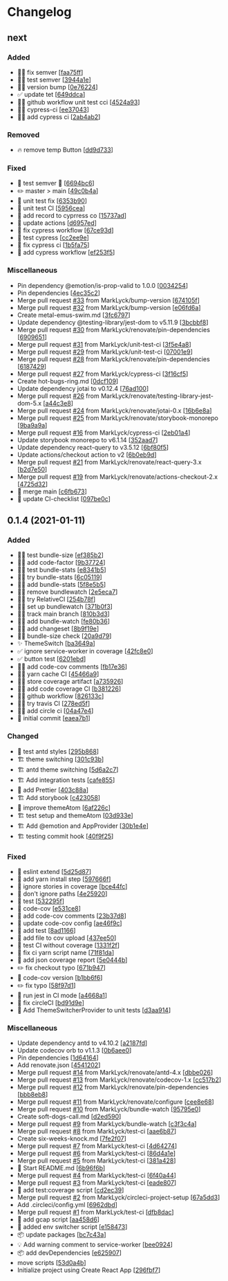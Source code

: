 # Changelog

<a name="next"></a>
## next

### Added

- 👷‍♂️ fix semver [[faa75ff](https://github.com/MarkLyck/test-pwa/commit/faa75ffe338567aef1f6e501aabdf90dd467cda8)]
- 👷‍♂️ test semver [[3944a1e](https://github.com/MarkLyck/test-pwa/commit/3944a1e05d0451526c6d937ffd6970d1d9f1e4c0)]
- 👷‍♂️ version bump [[0e76224](https://github.com/MarkLyck/test-pwa/commit/0e76224f2b16d783ec4f20b3bb1b3106c5c2700d)]
- ✅ update tet [[649ddca](https://github.com/MarkLyck/test-pwa/commit/649ddca1e76c9197941a26284307e36d3b781305)]
- 👷‍♂️ github workflow unit test cci [[4524a93](https://github.com/MarkLyck/test-pwa/commit/4524a93ada62faadf46cec96e7507da4b828704f)]
- 👷‍♂️ cypress-ci [[ee37043](https://github.com/MarkLyck/test-pwa/commit/ee37043e0f6c1941d326c6cc4c8438bc510c0b8b)]
- 👷‍♂️ add cypress ci [[2ab4ab2](https://github.com/MarkLyck/test-pwa/commit/2ab4ab2831ec41267b0041be996f5c90766cd06b)]

### Removed

- 🔥 remove temp Button [[dd9d733](https://github.com/MarkLyck/test-pwa/commit/dd9d73316be0c74e028dde29677ce9a081a868e2)]

### Fixed

- 🐛 test semver 🐛 [[6694bc6](https://github.com/MarkLyck/test-pwa/commit/6694bc6115720e3e38825abc37cc1874546507ac)]
- ✏️ master &gt; main [[49c0b4a](https://github.com/MarkLyck/test-pwa/commit/49c0b4a9217fe2e55c3ad077a9b4cfe91640bdd5)]
- 💚 unit test fix [[6353b90](https://github.com/MarkLyck/test-pwa/commit/6353b90226fad89ac0805de3c46575ddaa206aaa)]
- 💚 unit test CI [[5956cea](https://github.com/MarkLyck/test-pwa/commit/5956cea7aeb561dee1b011f62178ca2ad3ae5f82)]
- 💚 add record to cyprress co [[15737ad](https://github.com/MarkLyck/test-pwa/commit/15737adca9829a1c73b090048234e11e778a5516)]
- 💚 update actions [[d6957ed](https://github.com/MarkLyck/test-pwa/commit/d6957ed7ed0c7cbf381c4a35c0febd3e3b6fc504)]
- 💚 fix cypress workflow [[67ce93d](https://github.com/MarkLyck/test-pwa/commit/67ce93d2c34e481eea5bf677440343f2b99dc49b)]
- 💚 test cypress [[cc2ee9e](https://github.com/MarkLyck/test-pwa/commit/cc2ee9ebaf814e7698be0ef98574a9da7f1f9a68)]
- 💚 fix cypress ci [[1b5fa75](https://github.com/MarkLyck/test-pwa/commit/1b5fa75e4c8a64e521e9d64a07a5e4ed97fc39e1)]
- 💚 add cypress workflow [[ef253f5](https://github.com/MarkLyck/test-pwa/commit/ef253f554d2cb613d4b54b057b4a1b490c92e3e6)]

### Miscellaneous

-  Pin dependency @emotion/is-prop-valid to 1.0.0 [[0034254](https://github.com/MarkLyck/test-pwa/commit/0034254399ac2c77e64ca616f8ba711fa090e9f6)]
-  Pin dependencies [[4ec35c2](https://github.com/MarkLyck/test-pwa/commit/4ec35c2bffeee16d009b4ebd0abfb366ac534a3b)]
-  Merge pull request [#33](https://github.com/MarkLyck/test-pwa/issues/33) from MarkLyck/bump-version [[674105f](https://github.com/MarkLyck/test-pwa/commit/674105ffcdce86c9a62141b06b9df01044bdf49f)]
-  Merge pull request [#32](https://github.com/MarkLyck/test-pwa/issues/32) from MarkLyck/bump-version [[e06fd6a](https://github.com/MarkLyck/test-pwa/commit/e06fd6a0e4955679917700953db5e50e3d6d0942)]
-  Create metal-emus-swim.md [[3fc6797](https://github.com/MarkLyck/test-pwa/commit/3fc679739b7ee2a5300d63ef03c03aa051a4a059)]
-  Update dependency @testing-library/jest-dom to v5.11.9 [[3bcbbf8](https://github.com/MarkLyck/test-pwa/commit/3bcbbf844becc109ae6d23b5cfa4e0fa48239230)]
-  Merge pull request [#30](https://github.com/MarkLyck/test-pwa/issues/30) from MarkLyck/renovate/pin-dependencies [[6909651](https://github.com/MarkLyck/test-pwa/commit/69096515e29af7cee4cfb1d3da1db3ef8d1a5e92)]
-  Merge pull request [#31](https://github.com/MarkLyck/test-pwa/issues/31) from MarkLyck/unit-test-ci [[3f5e4a8](https://github.com/MarkLyck/test-pwa/commit/3f5e4a84fbddf243a4b1cdc1de4b4ee1ed354c2c)]
-  Merge pull request [#29](https://github.com/MarkLyck/test-pwa/issues/29) from MarkLyck/unit-test-ci [[07001e9](https://github.com/MarkLyck/test-pwa/commit/07001e93a1eb19e9c4235c07652d9b1b6fb5a2b9)]
-  Merge pull request [#28](https://github.com/MarkLyck/test-pwa/issues/28) from MarkLyck/renovate/pin-dependencies [[6187429](https://github.com/MarkLyck/test-pwa/commit/61874298b7ce82f93972944f49d6c322c21a7d1f)]
-  Merge pull request [#27](https://github.com/MarkLyck/test-pwa/issues/27) from MarkLyck/cypress-ci [[3f16cf5](https://github.com/MarkLyck/test-pwa/commit/3f16cf59681b0b2f483967b0fe8f83c9bcf57cec)]
-  Create hot-bugs-ring.md [[0dcf109](https://github.com/MarkLyck/test-pwa/commit/0dcf1095ae7e8edbe335aca26991a604c3ba0246)]
-  Update dependency jotai to v0.12.4 [[76ad100](https://github.com/MarkLyck/test-pwa/commit/76ad10019aedfbaa7cd6649ca9752bd4acc12be8)]
-  Merge pull request [#26](https://github.com/MarkLyck/test-pwa/issues/26) from MarkLyck/renovate/testing-library-jest-dom-5.x [[a44c3e8](https://github.com/MarkLyck/test-pwa/commit/a44c3e8a5a5d8dd7ba1df653d6e043bda6b67db8)]
-  Merge pull request [#24](https://github.com/MarkLyck/test-pwa/issues/24) from MarkLyck/renovate/jotai-0.x [[16b6e8a](https://github.com/MarkLyck/test-pwa/commit/16b6e8ad55377360bb356767e5e986e87f4a9766)]
-  Merge pull request [#25](https://github.com/MarkLyck/test-pwa/issues/25) from MarkLyck/renovate/storybook-monorepo [[9ba9a9a](https://github.com/MarkLyck/test-pwa/commit/9ba9a9af475533060a89b802ecd34d625dc019b2)]
-  Merge pull request [#16](https://github.com/MarkLyck/test-pwa/issues/16) from MarkLyck/cypress-ci [[2eb01a4](https://github.com/MarkLyck/test-pwa/commit/2eb01a4e6f2db6b5daad85ee72e6ad008ae72220)]
-  Update storybook monorepo to v6.1.14 [[352aad7](https://github.com/MarkLyck/test-pwa/commit/352aad7211be68769a4091fce88f7e2371695e56)]
-  Update dependency react-query to v3.5.12 [[6bf80f5](https://github.com/MarkLyck/test-pwa/commit/6bf80f513277ac4b7fc1415789fbcad37e84d786)]
-  Update actions/checkout action to v2 [[6b0eb9d](https://github.com/MarkLyck/test-pwa/commit/6b0eb9dd975ac6a6ee540accfe9346463ddd9d46)]
-  Merge pull request [#21](https://github.com/MarkLyck/test-pwa/issues/21) from MarkLyck/renovate/react-query-3.x [[b2d7e50](https://github.com/MarkLyck/test-pwa/commit/b2d7e506edf147471f95d74c3c12f4c9311a41e4)]
-  Merge pull request [#19](https://github.com/MarkLyck/test-pwa/issues/19) from MarkLyck/renovate/actions-checkout-2.x [[4725d32](https://github.com/MarkLyck/test-pwa/commit/4725d32c1b5f431e681c08326a5ffad500c464f5)]
- 🔀 merge  main [[c6fb673](https://github.com/MarkLyck/test-pwa/commit/c6fb673bc309841374db05b7f3170b157049d4f7)]
- 📝 update CI-checklist [[097be0c](https://github.com/MarkLyck/test-pwa/commit/097be0c4f26411f92fca6e88dbb0cbe9acc06793)]


<a name="0.1.4"></a>
## 0.1.4 (2021-01-11)

### Added

- 👷‍♂️ test  bundle-size [[ef385b2](https://github.com/MarkLyck/test-pwa/commit/ef385b241144ec8275d3a21ed056d326d3f1c18f)]
- 👷‍♂️ add code-factor [[9b37724](https://github.com/MarkLyck/test-pwa/commit/9b3772417b45289acdf23ae85bad19f2197ab8d0)]
- 👷‍♂️ test bundle-stats [[e8341b5](https://github.com/MarkLyck/test-pwa/commit/e8341b5813f724067ddf97f02671f9abf4fdb3f6)]
- 👷‍♂️ try bundle-stats [[6c05119](https://github.com/MarkLyck/test-pwa/commit/6c05119a9b4441d0b609d36293cd1d3b90daf56d)]
- 👷‍♂️ add bundle-stats [[5f8e5b5](https://github.com/MarkLyck/test-pwa/commit/5f8e5b53b37e7f1926218fac4b9a5abd11d13379)]
- 👷‍♂️ remove bundlewatch [[2e5eca7](https://github.com/MarkLyck/test-pwa/commit/2e5eca7b8cc5ff15ef2a1d957c0c95a76b862242)]
- 👷‍♂️ try RelativeCI [[254b78f](https://github.com/MarkLyck/test-pwa/commit/254b78f03607dbedd55c3acb87c813cdf23fa325)]
- 👷‍♂️ set up bundlewatch [[371b0f3](https://github.com/MarkLyck/test-pwa/commit/371b0f3e70b5d1b76cbca65c85f9542a8b10be23)]
- 👷‍♂️ track main branch [[810b3d3](https://github.com/MarkLyck/test-pwa/commit/810b3d37fba0880e6eaa6bad2ab93f90b4fef578)]
- 👷‍♂️ add bundle-watch [[fe80b36](https://github.com/MarkLyck/test-pwa/commit/fe80b36c6b1fa6c6cfb6ec4ce511a61f21c263ef)]
- 👷‍♂️ add changeset [[8b9f19e](https://github.com/MarkLyck/test-pwa/commit/8b9f19e76e9307097284cc6cf72d9de43f5c4c0c)]
- 👷‍♂️ bundle-size check [[20a9d79](https://github.com/MarkLyck/test-pwa/commit/20a9d79a3a2270e730b481a751efd3f497eda8fe)]
- ✨ ThemeSwitch [[ba3649a](https://github.com/MarkLyck/test-pwa/commit/ba3649a845af60612bf4832b7811c5eb99b85b85)]
- ✅ ignore service-worker in coverage [[42fc8e0](https://github.com/MarkLyck/test-pwa/commit/42fc8e0c1c7695b45c3512d74d27203fae54b0c1)]
- ✅ button test [[6201ebd](https://github.com/MarkLyck/test-pwa/commit/6201ebd73e215489388c2ecb8be1d4316bbcd3ca)]
- 👷‍♂️ add code-cov comments [[fb17e36](https://github.com/MarkLyck/test-pwa/commit/fb17e3605b8932da010743b13a6fe229f5736b46)]
- 👷‍♂️ yarn cache CI [[45466a9](https://github.com/MarkLyck/test-pwa/commit/45466a95c4d6a3d7e1764fc92646e0c13cadca1b)]
- 👷‍♂️ store coverage artifact [[a735926](https://github.com/MarkLyck/test-pwa/commit/a735926aa509e99344ecb9739b5aad9d5da43f9a)]
- 👷‍♂️ add code coverage CI [[b381226](https://github.com/MarkLyck/test-pwa/commit/b381226bf98b1a93dbd92dceb7599daf96e7fa65)]
- 👷‍♂️ github workflow [[826133c](https://github.com/MarkLyck/test-pwa/commit/826133c44bcbe983ee5b386e6237bfc528c664c1)]
- 👷‍♂️ try  travis  CI [[278ed5f](https://github.com/MarkLyck/test-pwa/commit/278ed5fe02cfdc464ca95b4187c661a847b5725e)]
- 👷‍♂️ add circle ci [[04a47e4](https://github.com/MarkLyck/test-pwa/commit/04a47e4748f726b53b1e69a4678c9f8bd9ba560f)]
- 🎉 initial commit [[eaea7b1](https://github.com/MarkLyck/test-pwa/commit/eaea7b129c4e66d8a6d886c0061f7e6ad46c2a81)]

### Changed

- 💄 test antd styles [[295b868](https://github.com/MarkLyck/test-pwa/commit/295b868dd2d4f2d354cf543b8a8dad0919885c0c)]
- 🏗️ theme switching [[301c93b](https://github.com/MarkLyck/test-pwa/commit/301c93b054b347093b4c9739d5138e2a34b95eef)]
- 🏗️ antd theme switching [[5d6a2c7](https://github.com/MarkLyck/test-pwa/commit/5d6a2c76ae3ee3f356659aa9a74a1fad56714243)]
- 🏗️ Add integration tests [[cafe855](https://github.com/MarkLyck/test-pwa/commit/cafe855d164d4027e9a4093bfe1acf6ede70506c)]
- 🎨 add Prettier [[403c88a](https://github.com/MarkLyck/test-pwa/commit/403c88a9d7fb3c91923c5ef2fb595c8e574db64e)]
- 🏗️ Add storybook [[c423058](https://github.com/MarkLyck/test-pwa/commit/c423058809d571499679ebae8d25b4b74555535b)]
- 🎨 improve themeAtom [[6af226c](https://github.com/MarkLyck/test-pwa/commit/6af226c2bce27cebda50d4781c729f632c8697fc)]
- 🏗️ test setup and themeAtom [[03d933e](https://github.com/MarkLyck/test-pwa/commit/03d933e01bdb5be9eea96ad1e7153404c752da21)]
- 🏗️ Add @emotion and AppProvider [[30b1e4e](https://github.com/MarkLyck/test-pwa/commit/30b1e4e1efcb132a9403656418ec256caa57728b)]
- 🏗️ testing commit hook [[40f9f25](https://github.com/MarkLyck/test-pwa/commit/40f9f254d717f6dfeafc8b5c299a8f625d5f4757)]

### Fixed

- 💚 eslint extend [[5d25d87](https://github.com/MarkLyck/test-pwa/commit/5d25d878ae5a25a9753cecfa57116854fa9eebe3)]
- 💚 add  yarn install step [[597666f](https://github.com/MarkLyck/test-pwa/commit/597666fe7520053c862e764836332f5e2e274a66)]
- 💚 ignore stories in coverage [[bce44fc](https://github.com/MarkLyck/test-pwa/commit/bce44fc74ebdc29d59f256cf8fd4481df8f07475)]
- 💚 don&#x27;t ignore paths [[4e25920](https://github.com/MarkLyck/test-pwa/commit/4e2592038abeb9ad45ac097e4ff60d4a6d67e075)]
- 💚 test [[532295f](https://github.com/MarkLyck/test-pwa/commit/532295fc1fa2735d5aaebfe1c4e16692b4f7b101)]
- 💚 code-cov [[e531ce8](https://github.com/MarkLyck/test-pwa/commit/e531ce88c03d8170cdc5179f33a61f6fbe84fe8d)]
- 💚 add code-cov comments [[23b37d8](https://github.com/MarkLyck/test-pwa/commit/23b37d82260fb0f761a0b559128e2ee7672932b1)]
- 💚 update code-cov config [[ae46f9c](https://github.com/MarkLyck/test-pwa/commit/ae46f9cd7d13f7941eee3b708576d6b60a66ff23)]
- 💚 add test [[8ad1166](https://github.com/MarkLyck/test-pwa/commit/8ad1166eb14b93f5ba069229b34b3c34bcdfd245)]
- 💚 add file to cov upload [[437ee50](https://github.com/MarkLyck/test-pwa/commit/437ee507ea8fd5b82a83a4c7cc10159156700931)]
- 💚 test CI without coverage [[1331f2f](https://github.com/MarkLyck/test-pwa/commit/1331f2f365259d15a18bdec8b814ee2c251c026c)]
- 💚 fix ci yarn script name [[71f81da](https://github.com/MarkLyck/test-pwa/commit/71f81dab64ae44e184c4f3f8acf1f433b695b2e4)]
- 💚 add json coverage report [[5e0444b](https://github.com/MarkLyck/test-pwa/commit/5e0444bbce39f0a5f42325812776ebe46774aa8b)]
- ✏️ fix checkout typo [[671b947](https://github.com/MarkLyck/test-pwa/commit/671b947d340f359bd54aec98dfd5d1621e0d7c56)]
- 💚 code-cov version [[b1bb6f6](https://github.com/MarkLyck/test-pwa/commit/b1bb6f64218ea7a9252c5af9fad3d8c18ae0742e)]
- ✏️ fix typo [[58f97d1](https://github.com/MarkLyck/test-pwa/commit/58f97d1b069ecf4f645fbcc68fe494852e7e6d3b)]
- 💚 run jest in CI mode [[a4668a1](https://github.com/MarkLyck/test-pwa/commit/a4668a1a1bdb2f2d6aac51ddf64f8c2c092cb7f1)]
- 💚 fix circleCI [[bd91d9e](https://github.com/MarkLyck/test-pwa/commit/bd91d9e0bad1310b92872b5cf6788dc60946d01b)]
- 💚 Add ThemeSwitcherProvider to unit tests [[d3aa914](https://github.com/MarkLyck/test-pwa/commit/d3aa9143fb3a17313628f1848cbd574659704bcf)]

### Miscellaneous

-  Update dependency antd to v4.10.2 [[a2187fd](https://github.com/MarkLyck/test-pwa/commit/a2187fd941b1b368df9dc47e4f0eca805edac7ea)]
-  Update codecov orb to v1.1.3 [[0b6aee0](https://github.com/MarkLyck/test-pwa/commit/0b6aee0a80cac8ffefa886c2e1c06a3c1d03c332)]
-  Pin dependencies [[1d64164](https://github.com/MarkLyck/test-pwa/commit/1d6416403867459fea90a00072f9591f76f5b453)]
-  Add renovate.json [[4541202](https://github.com/MarkLyck/test-pwa/commit/4541202078add3b0f8e01b891d28b69c8b7e0948)]
-  Merge pull request [#14](https://github.com/MarkLyck/test-pwa/issues/14) from MarkLyck/renovate/antd-4.x [[dbbe026](https://github.com/MarkLyck/test-pwa/commit/dbbe02666f32bda43dbc0e8e2cd827db40f647fa)]
-  Merge pull request [#13](https://github.com/MarkLyck/test-pwa/issues/13) from MarkLyck/renovate/codecov-1.x [[cc517b2](https://github.com/MarkLyck/test-pwa/commit/cc517b2979d74d7caef9659a9ec26dd6b8663278)]
-  Merge pull request [#12](https://github.com/MarkLyck/test-pwa/issues/12) from MarkLyck/renovate/pin-dependencies [[bbb8eb8](https://github.com/MarkLyck/test-pwa/commit/bbb8eb89acbc89e3288a1ec97aeaa3217760515c)]
-  Merge pull request [#11](https://github.com/MarkLyck/test-pwa/issues/11) from MarkLyck/renovate/configure [[cee8e68](https://github.com/MarkLyck/test-pwa/commit/cee8e685eb7ab07ef2155926da0d0de9ca97673c)]
-  Merge pull request [#10](https://github.com/MarkLyck/test-pwa/issues/10) from MarkLyck/bundle-watch [[95795e0](https://github.com/MarkLyck/test-pwa/commit/95795e09fa978310b78dd0addfdb45218aa31651)]
-  Create soft-dogs-call.md [[d2ed590](https://github.com/MarkLyck/test-pwa/commit/d2ed59050534eb1abda78e461c3d04d2142b6350)]
-  Merge pull request [#9](https://github.com/MarkLyck/test-pwa/issues/9) from MarkLyck/bundle-watch [[c3f3c4a](https://github.com/MarkLyck/test-pwa/commit/c3f3c4acb67d143592dcbcf94bc420a6bfd73c60)]
-  Merge pull request [#8](https://github.com/MarkLyck/test-pwa/issues/8) from MarkLyck/test-ci [[aae6b87](https://github.com/MarkLyck/test-pwa/commit/aae6b87d0f34cee96064e1bbbf99a4ed386ddc0c)]
-  Create six-weeks-knock.md [[7fe2f07](https://github.com/MarkLyck/test-pwa/commit/7fe2f07bb2e0859471ba028f3a3a2eaf4903a12c)]
-  Merge pull request [#7](https://github.com/MarkLyck/test-pwa/issues/7) from MarkLyck/test-ci [[4d64274](https://github.com/MarkLyck/test-pwa/commit/4d64274a67e60ab4c426a6255db8fc87e44c2644)]
-  Merge pull request [#6](https://github.com/MarkLyck/test-pwa/issues/6) from MarkLyck/test-ci [[86d4a1e](https://github.com/MarkLyck/test-pwa/commit/86d4a1ea032714f93ee6613f8af23f00f649a929)]
-  Merge pull request [#5](https://github.com/MarkLyck/test-pwa/issues/5) from MarkLyck/test-ci [[381a428](https://github.com/MarkLyck/test-pwa/commit/381a428d16c3ada8bc044b1715228e2e7c55067c)]
- 📝 Start README.md [[6b96f6b](https://github.com/MarkLyck/test-pwa/commit/6b96f6bf2a049d776baf0c36f01dbd665ae819ef)]
-  Merge pull request [#4](https://github.com/MarkLyck/test-pwa/issues/4) from MarkLyck/test-ci [[6f40a44](https://github.com/MarkLyck/test-pwa/commit/6f40a44803d979f444f9b44e3c70cedb88da80a3)]
-  Merge pull request [#3](https://github.com/MarkLyck/test-pwa/issues/3) from MarkLyck/test-ci [[eade807](https://github.com/MarkLyck/test-pwa/commit/eade807611e6f9758b1ba32d34a21659cbfc61fe)]
- 🔨 add test:coverage script [[cd2ec39](https://github.com/MarkLyck/test-pwa/commit/cd2ec392415bd5acc1f0c0ecc9f05914f3db14ec)]
-  Merge pull request [#2](https://github.com/MarkLyck/test-pwa/issues/2) from MarkLyck/circleci-project-setup [[67a5dd3](https://github.com/MarkLyck/test-pwa/commit/67a5dd39ad0761d8269f73eeddcbe8b678573467)]
-  Add .circleci/config.yml [[6962dbd](https://github.com/MarkLyck/test-pwa/commit/6962dbddcd516dd4bded1fbbdaac5b9e9be4df7c)]
-  Merge pull request [#1](https://github.com/MarkLyck/test-pwa/issues/1) from MarkLyck/test-ci [[dfb8dac](https://github.com/MarkLyck/test-pwa/commit/dfb8dacf45e635ef33136128769707b011862dd3)]
- 🔨 add gcap script [[aa458d6](https://github.com/MarkLyck/test-pwa/commit/aa458d6a9b2da155320c3e244ca220f23b872e4d)]
- 🔨 added env switcher script [[e158473](https://github.com/MarkLyck/test-pwa/commit/e1584731f885780d2f129bebab8f2740eb5d4e7c)]
- 📦 update packages [[bc7c43a](https://github.com/MarkLyck/test-pwa/commit/bc7c43a99911c21003e1a322accd5ac84927c054)]
- 💡 Add warning comment to service-worker [[bee0924](https://github.com/MarkLyck/test-pwa/commit/bee09246045ee319133a0c57009747a3e479b2ac)]
- 📦 add devDependencies [[e625907](https://github.com/MarkLyck/test-pwa/commit/e6259078d87373c913281dd4eab7dc5c9a68edf5)]
-  move scripts [[53d0a4b](https://github.com/MarkLyck/test-pwa/commit/53d0a4b81a272ed5aca22528e879d2cf5bb1d85e)]
-  Initialize project using Create React App [[296fbf7](https://github.com/MarkLyck/test-pwa/commit/296fbf7491f406cf60f37e60a6410c739260be7c)]


